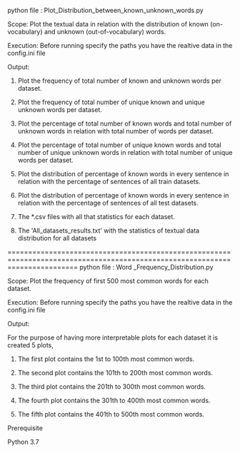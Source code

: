 python file : Plot_Distribution_between_known_unknown_words.py

Scope: Plot the textual data in relation with the distribution of known (on-vocabulary) and unknown (out-of-vocabulary) words.

Execution:
Before running specify the paths you have the realtive data in the config.ini file

Output:
1. Plot the frequency of total number of known and unknown words per dataset.

2. Plot the frequency  of total number of unique known and unique unknown words per dataset.

3. Plot the percentage of total number of known words and total number of unknown words in relation with total number of words per dataset.

4. Plot the percentage of total number of unique known words and total number of unique unknown words in relation with total number of unique words per dataset.

5. Plot the distribution of percentage of known words in every sentence in relation with the percentage of sentences of all train datasets. 

6. Plot the distribution of percentage of known words in every sentence in relation with the percentage of sentences of all test datasets. 

7. The *.csv files with all that statistics for each dataset.

8. The 'All_datasets_results.txt' with the statistics of textual data distribution for all datasets

=============================================================================================================================
python file : Word _Frequency_Distribution.py

Scope: Plot the frequency of first 500 most common words for each dataset.


Execution:
Before running specify the paths you have the realtive data in the config.ini file

Output:

For the purpose of having more interpretable plots for each dataset it is created 5 plots,
1. The first plot contains the 1st to 100th most common words. 

2. The second plot contains the 101th to 200th most common words. 

3. The third plot contains the 201th to 300th most common words. 

4. The fourth plot contains the 301th to 400th most common words. 

5. The fifth plot contains the 401th to 500th most common words. 



Prerequisite

Python 3.7
